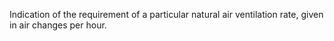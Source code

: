 ﻿Indication of the requirement of a particular natural air ventilation rate, given in air changes per hour.
